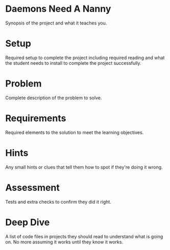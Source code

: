 Daemons Need A Nanny
=====

Synopsis of the project and what it teaches you.

Setup
=====

Required setup to complete the project including required reading and
what the student needs to install to complete the project successfully.


Problem
=======

Complete description of the problem to solve.


Requirements
============

Required elements to the solution to meet the learning objectives.


Hints
=====

Any small hints or clues that tell them how to spot if they're doing it
wrong.

Assessment
==========

Tests and extra checks to confirm they did it right.

Deep Dive
=========

A list of code files in projects they should read to understand
what is going on.  No more assuming it works until they know it
works.

